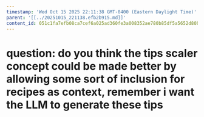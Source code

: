 ```yaml
---
timestamp: 'Wed Oct 15 2025 22:11:38 GMT-0400 (Eastern Daylight Time)'
parent: '[[../20251015_221138.efb2b915.md]]'
content_id: 051c1fa7efb08ca7cef6a025ad360fe3a008352ae780b85df5a5652d80bb0f9a
---
```


# question: do you think the tips scaler concept could be made better by allowing some sort of inclusion for recipes as context, remember i want the LLM to generate these tips
